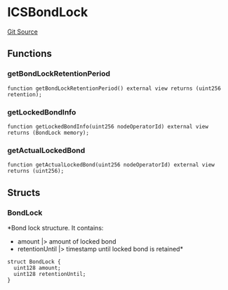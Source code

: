 # ICSBondLock

[Git Source](https://github.com/lidofinance/community-staking-module/blob/8ce9441dce1001c93d75d065f051013ad5908976/src/interfaces/ICSBondLock.sol)

## Functions

### getBondLockRetentionPeriod

```solidity
function getBondLockRetentionPeriod() external view returns (uint256 retention);
```

### getLockedBondInfo

```solidity
function getLockedBondInfo(uint256 nodeOperatorId) external view returns (BondLock memory);
```

### getActualLockedBond

```solidity
function getActualLockedBond(uint256 nodeOperatorId) external view returns (uint256);
```

## Structs

### BondLock

\*Bond lock structure.
It contains:

- amount |> amount of locked bond
- retentionUntil |> timestamp until locked bond is retained\*

```solidity
struct BondLock {
  uint128 amount;
  uint128 retentionUntil;
}
```
